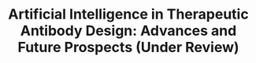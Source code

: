 ---
title: "Artificial Intelligence in Therapeutic Antibody Design: Advances and Future Prospects (Under Review)"
authors: Sujin Park, Wooyeop Jeong, Yubeen Kim, Chang-Han Lee, and Chaok Seok*
journal: Current Opinion in Structural Biology
categories:
  - Reviews and methods
tags:
  - review
redirect_to: 
---